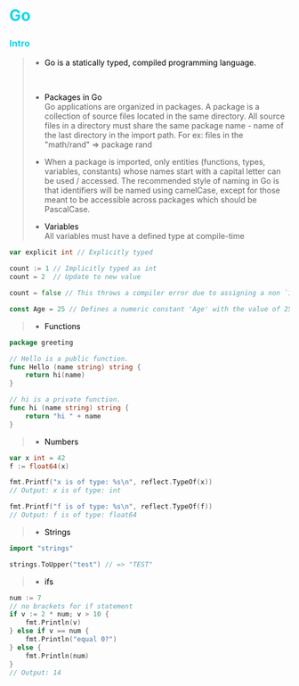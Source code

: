 <h1 style="color:#0ed5eb">Go</h1>

<h3 style="color:#0ed5eb">Intro</h3>

> - <a style="color:#000000">Go is a statically typed, compiled programming language.</a>
> <br> 
>
> - <a style="color:#000000">Packages in Go</a>
> <br> Go applications are organized in packages. A package is a collection of source files located in the same directory. All source files in a directory must share the same package name - name of the last directory in the import path. For ex: files in the "math/rand" => package rand
>
> - When a package is imported, only entities (functions, types, variables, constants) whose names start with a capital letter can be used / accessed. The recommended style of naming in Go is that identifiers will be named using camelCase, except for those meant to be accessible across packages which should be PascalCase.
>
> - <a style="color:#000000">Variables</a>
> <br> All variables must have a defined type at compile-time

```go
var explicit int // Explicitly typed

count := 1 // Implicitly typed as int
count = 2  // Update to new value

count = false // This throws a compiler error due to assigning a non `int` type

const Age = 25 // Defines a numeric constant 'Age' with the value of 25 and its value cannot be changed
```

> - <a style="color:#000000">Functions</a>

```go
package greeting

// Hello is a public function.
func Hello (name string) string {
    return hi(name)
}

// hi is a private function.
func hi (name string) string {
    return "hi " + name
}
```

> - <a style="color:#000000">Numbers</a>

```go
var x int = 42
f := float64(x)

fmt.Printf("x is of type: %s\n", reflect.TypeOf(x))
// Output: x is of type: int

fmt.Printf("f is of type: %s\n", reflect.TypeOf(f))
// Output: f is of type: float64
```

> - <a style="color:#000000">Strings</a>

```go
import "strings"

strings.ToUpper("test") // => "TEST"
```

> - <a style="color:#000000">ifs</a>

```go
num := 7
// no brackets for if statement
if v := 2 * num; v > 10 {
    fmt.Println(v)
} else if v == num {
    fmt.Println("equal 0?")
} else {
    fmt.Println(num)
}
// Output: 14
```
